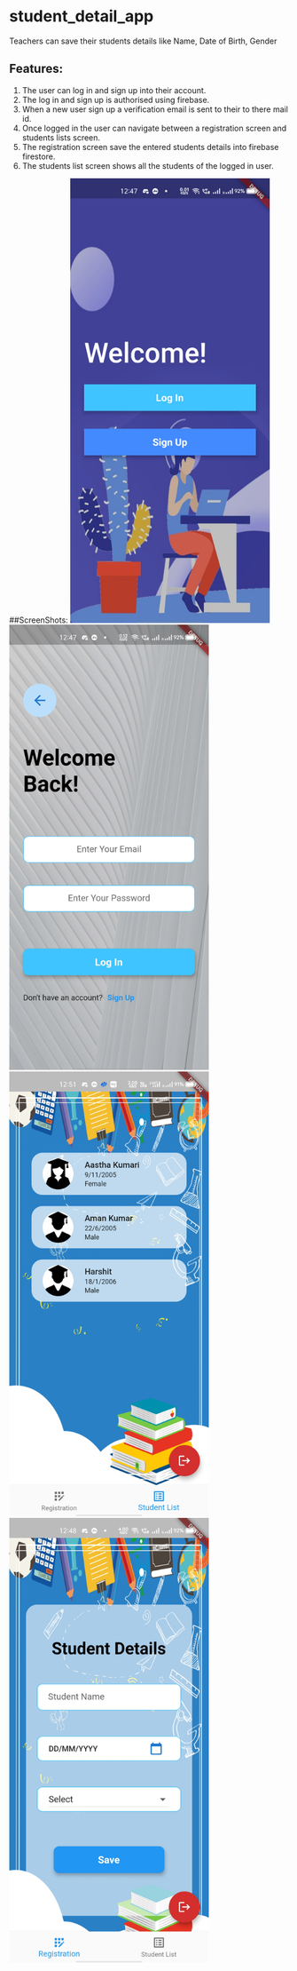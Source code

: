 # student_detail_app

Teachers can save their students details like Name, Date of Birth, Gender

## Features:

1. The user can log in and sign up into their account.
2. The log in and sign up is authorised using firebase.
3. When a new user sign up a verification email is sent to their to there mail id.
4. Once logged in the user can navigate between a registration screen and students lists screen.
5. The registration screen save the entered students details into firebase firestore.
6. The students list screen shows all the students of the logged in user.

##ScreenShots:
<img src ="ScreenShots/welcomepg.jpg" width = 360> <img src ="ScreenShots/loginpg.jpg" width = 360>
<img src ="ScreenShots/studentListpg.jpg" width = 360> <img src ="ScreenShots/studentRegisterpg.jpg" width = 360>

